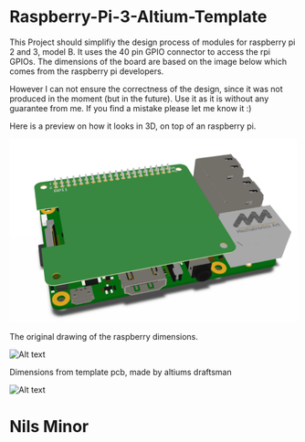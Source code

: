 # Raspberry-Pi-3-Altium-Template

This Project should simplifiy the design process of modules for raspberry pi 2 and 3, model B.
It uses the 40 pin GPIO connector to access the rpi GPIOs. The dimensions of the board are based on the image below which comes from the raspberry pi developers. 

However I can not ensure the correctness of the design, since it was not produced in the moment (but in the future). Use it as it is without any guarantee from me. If you find a mistake please let me know it :)

Here is a preview on how it looks in 3D, on top of an raspberry pi.

![Alt text](images/3d.png?raw=true "PCB in 3D view")

The original drawing of the raspberry dimensions.

![Alt text](relative/path/to/drawing1.jpg?raw=true "Original drawing of model B")

Dimensions from template pcb, made by altiums draftsman

![Alt text](relative/path/to/drawing2.jpg?raw=true "draftsman dimensioning")

# Nils Minor


